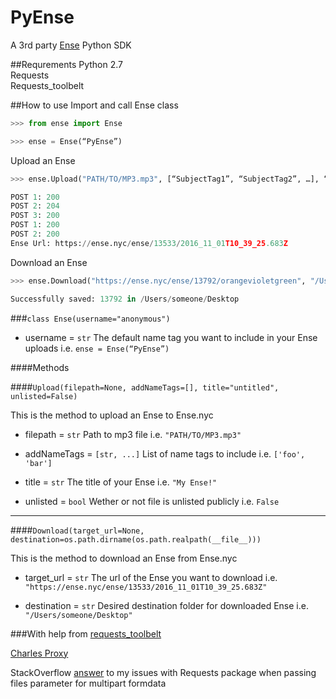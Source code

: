 # PyEnse

A 3rd party [Ense](https://www.ense.nyc/) Python SDK

##Requrements
Python 2.7  
Requests  
Requests_toolbelt  

##How to use
Import and call Ense class  
```python
>>> from ense import Ense

>>> ense = Ense(“PyEnse”)
```

Upload an Ense  
```python
>>> ense.Upload("PATH/TO/MP3.mp3", [“SubjectTag1”, “SubjectTag2”, …], “Title goes here!”)

POST 1: 200
POST 2: 204
POST 3: 200
POST 1: 200
POST 2: 200
Ense Url: https://ense.nyc/ense/13533/2016_11_01T10_39_25.683Z
```

Download an Ense  
```python
>>> ense.Download("https://ense.nyc/ense/13792/orangevioletgreen", "/Users/someone/Desktop")

Successfully saved: 13792 in /Users/someone/Desktop

```
###`class Ense(username="anonymous")`

- username = `str` The default name tag you want to include in your Ense uploads
i.e. `ense = Ense(“PyEnse”)`

####Methods

####`Upload(filepath=None, addNameTags=[], title="untitled", unlisted=False)`

This is the method to upload an Ense to Ense.nyc

- filepath = `str` Path to mp3 file
i.e. `"PATH/TO/MP3.mp3"`

- addNameTags = `[str, ...]` List of name tags to include
i.e. `['foo', 'bar']`

- title = `str` The title of your Ense
i.e. `"My Ense!"`

- unlisted = `bool` Wether or not file is unlisted publicly
i.e. `False`

---

####`Download(target_url=None, destination=os.path.dirname(os.path.realpath(__file__)))`

This is the method to download an Ense from Ense.nyc

- target_url = `str` The url of the Ense you want to download
i.e. `"https://ense.nyc/ense/13533/2016_11_01T10_39_25.683Z"`

- destination = `str` Desired destination folder for downloaded Ense
i.e. `"/Users/someone/Desktop"`

###With help from
[requests_toolbelt](http://toolbelt.readthedocs.io/en/latest/uploading-data.html#streaming-multipart-data-encoder)

[Charles Proxy](https://www.charlesproxy.com/)

StackOverflow [answer](http://stackoverflow.com/questions/12385179/how-to-send-a-multipart-form-data-with-requests-in-python) to my issues with Requests package when passing files parameter for multipart formdata
